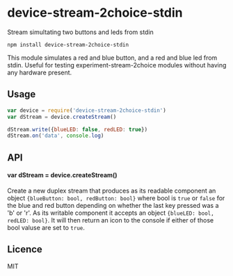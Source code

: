 # device-stream-2choice-stdin
Stream simultating two buttons and leds from stdin

```
npm install device-stream-2choice-stdin
```

This module simulates a red and blue button, and a red and blue led from stdin. Useful for testing experiment-stream-2choice modules without having any hardware present.


## Usage
```js
var device = require('device-stream-2choice-stdin')
var dStream = device.createStream()

dStream.write({blueLED: false, redLED: true})
dStream.on('data', console.log)
```

## API

#### var dStream = device.createStream()
Create a new duplex stream that produces as its readable component an object `{blueButton: bool, redButton: bool}` where bool is `true` or `false` for the blue and red button depending on whether the last key pressed was a 'b' or 'r'. As its writable component it accepts an object `{blueLED: bool, redLED: bool}`. It will then return an icon to the console if either of those bool valuse are set to `true`.

## Licence
MIT